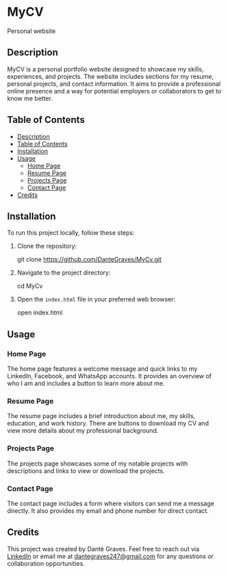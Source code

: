 # MyCV
Personal website

## Description
MyCV is a personal portfolio website designed to showcase my skills, experiences, and projects. The website includes sections for my resume, personal projects, and contact information. It aims to provide a professional online presence and a way for potential employers or collaborators to get to know me better.

## Table of Contents
- [Description](#description)
- [Table of Contents](#table-of-contents)
- [Installation](#installation)
- [Usage](#usage)
  - [Home Page](#home-page)
  - [Resume Page](#resume-page)
  - [Projects Page](#projects-page)
  - [Contact Page](#contact-page)
- [Credits](#credits)

## Installation
To run this project locally, follow these steps:

1. Clone the repository:
    
    git clone https://github.com/DanteGraves/MyCv.git
    
2. Navigate to the project directory:
    
    cd MyCv
    
3. Open the `index.html` file in your preferred web browser:
    
    open index.html
    

## Usage
### Home Page
The home page features a welcome message and quick links to my LinkedIn, Facebook, and WhatsApp accounts. It provides an overview of who I am and includes a button to learn more about me.

### Resume Page
The resume page includes a brief introduction about me, my skills, education, and work history. There are buttons to download my CV and view more details about my professional background.

### Projects Page
The projects page showcases some of my notable projects with descriptions and links to view or download the projects.


### Contact Page
The contact page includes a form where visitors can send me a message directly. It also provides my email and phone number for direct contact.

## Credits
This project was created by Danté Graves. Feel free to reach out via [LinkedIn](https://www.linkedin.com/in/dante-graves-432062310/) or email me at dantegraves247@gmail.com for any questions or collaboration opportunities.

